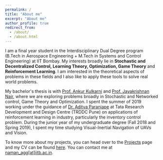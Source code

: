 ```yaml
---
permalink: /
title: "About me"
excerpt: "About me"
author_profile: true
redirect_from: 
  - /about/
  - /about.html
---
```


I am a final year student in the Interdisciplinary Dual Degree program (B.Tech in Aerospace Engineering + M.Tech in Systems and Control Engineering) at IIT Bombay. My interests broadly lie in **Stochastic and Decentralized Control, Learning Theory, Optimization, Game Theory** and **Reinforcement Learning**. I am interested in the theoretical aspects of problems in these fields and I also like to apply these tools to solve real world problems.

My bachelor's thesis is with [Prof. Ankur Kulkarni](http://www.sc.iitb.ac.in/~ankur/) and [Prof. Jayakrishnan Nair](https://www.ee.iitb.ac.in/~jayakrishnan.nair/), where we are exploring problems broadly in Stochastic and Networked control, Game Theory and Optimization. I spent the summer of 2019 working under the guidance of [Dr. Aditya Paranjape](https://in.linkedin.com/in/ap2da) at Tata Research Development and Design Centre (TRDDC Pune) on applications of reinforcement learning in industry, particularly the inventory control problem. During the junior year of my undergraduate degree (Fall 2018 and Spring 2019), I spent my time studying Visual-Inertial Navigation of UAVs and Vision. 

To know more about my projects, you can head over to the [Projects](https://namanaggarwal.github.io/projects/) page and my CV can be found [here](https://namanaggarwal.github.io/cv/). You can contact me at [naman_agg[at]iitb.ac.in](mailto:naman_agg@iitb.ac.in).

